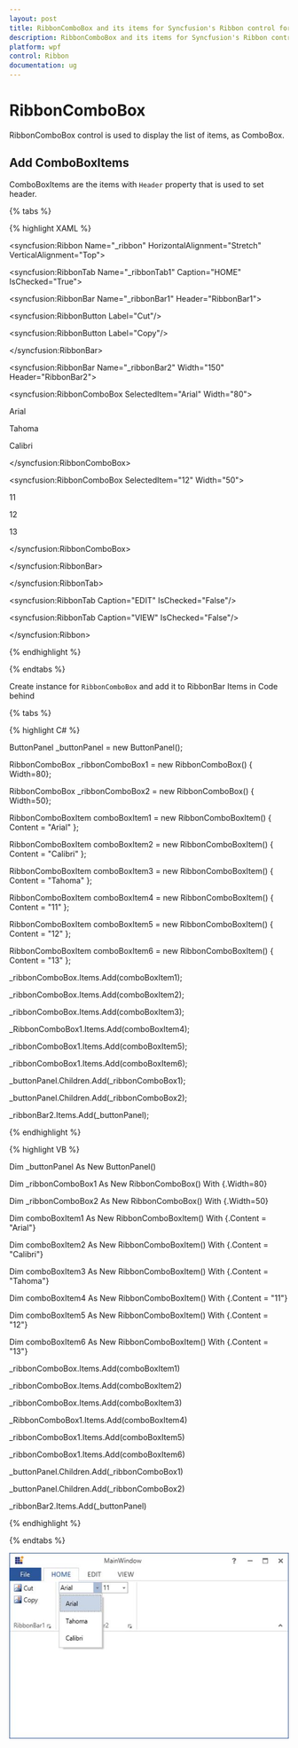```yaml
---
layout: post
title: RibbonComboBox and its items for Syncfusion's Ribbon control for WPF
description: RibbonComboBox and its items for Syncfusion's Ribbon control for WPF
platform: wpf
control: Ribbon
documentation: ug
---
```

# RibbonComboBox

RibbonComboBox control is used to display the list of items, as ComboBox.

## Add ComboBoxItems

ComboBoxItems are the items with `Header` property that is used to set header.


{% tabs %}

{% highlight XAML %}

<syncfusion:Ribbon Name="_ribbon" HorizontalAlignment="Stretch" VerticalAlignment="Top">

<syncfusion:RibbonTab Name="_ribbonTab1" Caption="HOME" IsChecked="True">

<syncfusion:RibbonBar Name="_ribbonBar1" Header="RibbonBar1">

<syncfusion:RibbonButton Label="Cut"/>

<syncfusion:RibbonButton Label="Copy"/>

</syncfusion:RibbonBar>

<syncfusion:RibbonBar Name="_ribbonBar2" Width="150" Header="RibbonBar2">     

<ButtonPanel>

<syncfusion:RibbonComboBox SelectedItem="Arial" Width="80">

<ComboBoxItem>Arial</ComboBoxItem>

<ComboBoxItem>Tahoma</ComboBoxItem>

<ComboBoxItem>Calibri</ComboBoxItem>

</syncfusion:RibbonComboBox>

<syncfusion:RibbonComboBox SelectedItem="12" Width="50">

<ComboBoxItem>11</ComboBoxItem>

<ComboBoxItem>12</ComboBoxItem>

<ComboBoxItem>13</ComboBoxItem>

</syncfusion:RibbonComboBox>

</ButtonPanel>

</syncfusion:RibbonBar>         

</syncfusion:RibbonTab>

<syncfusion:RibbonTab Caption="EDIT"  IsChecked="False"/>

<syncfusion:RibbonTab Caption="VIEW"  IsChecked="False"/>

</syncfusion:Ribbon>

{% endhighlight %}

{% endtabs %}

Create instance for `RibbonComboBox` and add it to RibbonBar Items in Code behind

{% tabs %}

{% highlight C# %}

ButtonPanel _buttonPanel = new ButtonPanel();

RibbonComboBox _ribbonComboBox1 = new RibbonComboBox() { Width=80};

RibbonComboBox _ribbonComboBox2 = new RibbonComboBox() { Width=50};

RibbonComboBoxItem comboBoxItem1 = new RibbonComboBoxItem() { Content = "Arial" };

RibbonComboBoxItem comboBoxItem2 = new RibbonComboBoxItem() { Content = "Calibri" };

RibbonComboBoxItem comboBoxItem3 = new RibbonComboBoxItem() { Content = "Tahoma" };

RibbonComboBoxItem comboBoxItem4 = new RibbonComboBoxItem() { Content = "11" };

RibbonComboBoxItem comboBoxItem5 = new RibbonComboBoxItem() { Content = "12" };

RibbonComboBoxItem comboBoxItem6 = new RibbonComboBoxItem() { Content = "13" };     

_ribbonComboBox.Items.Add(comboBoxItem1);

_ribbonComboBox.Items.Add(comboBoxItem2);

_ribbonComboBox.Items.Add(comboBoxItem3);

_RibbonComboBox1.Items.Add(comboBoxItem4);

_ribbonComboBox1.Items.Add(comboBoxItem5);

_ribbonComboBox1.Items.Add(comboBoxItem6);

_buttonPanel.Children.Add(_ribbonComboBox1);

_buttonPanel.Children.Add(_ribbonComboBox2);

_ribbonBar2.Items.Add(_buttonPanel);

{% endhighlight %}

{% highlight VB %}

Dim _buttonPanel As New ButtonPanel()

Dim _ribbonComboBox1 As New RibbonComboBox() With {.Width=80}

Dim _ribbonComboBox2 As New RibbonComboBox() With {.Width=50}

Dim comboBoxItem1 As New RibbonComboBoxItem() With {.Content = "Arial"}

Dim comboBoxItem2 As New RibbonComboBoxItem() With {.Content = "Calibri"}

Dim comboBoxItem3 As New RibbonComboBoxItem() With {.Content = "Tahoma"}

Dim comboBoxItem4 As New RibbonComboBoxItem() With {.Content = "11"}

Dim comboBoxItem5 As New RibbonComboBoxItem() With {.Content = "12"}

Dim comboBoxItem6 As New RibbonComboBoxItem() With {.Content = "13"}

_ribbonComboBox.Items.Add(comboBoxItem1)

_ribbonComboBox.Items.Add(comboBoxItem2)

_ribbonComboBox.Items.Add(comboBoxItem3)

_RibbonComboBox1.Items.Add(comboBoxItem4)

_ribbonComboBox1.Items.Add(comboBoxItem5)

_ribbonComboBox1.Items.Add(comboBoxItem6)

_buttonPanel.Children.Add(_ribbonComboBox1)

_buttonPanel.Children.Add(_ribbonComboBox2)

_ribbonBar2.Items.Add(_buttonPanel)

{% endhighlight %}

{% endtabs %}

![](RibbonComboBox_images/RibbonComboBox_img1.jpeg)


